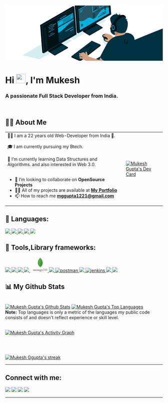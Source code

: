 <a href="#"><img width="100%" height="50%" src="https://github.com/mggupta1221/Assets/blob/master/Gif/coding%20gif.gif?raw=true"/></a> 

<h1 valign="center">Hi <img hei src="https://raw.githubusercontent.com/MartinHeinz/MartinHeinz/master/wave.gif" width="30px" height="30px">, I'm Mukesh</h1>
<h3 valign="center">A passionate Full Stack Developer from India.</h3>
<br>



## 🙋‍♂️ About Me

<table border="0px">
<tr border="none">
  <td valign="center" border="0px">
    👩‍💻 I am a 22 years old Web-Developer from India 🏡.<br><br>
    🎓 I am currently pursuing my Btech.<br><br>
    🌱 I’m currently learning Data Structures and Algorithms. and also interested in Web 3.0.<br><br>

  - 👯 I’m looking to collaborate on **OpenSource Projects**
- 👨‍💻 All of my projects are available at **[My Portfolio](https://www.github.com/mggupta1221)**
- 📫 How to reach me **mggupta1221@gmail.com**
<td border="0px">
 <a href="https://app.daily.dev/MukeshGupta"><img src="https://api.daily.dev/devcards/c9185b873e1b42218097afd0acd1a408.png?r=9li" width="400" alt="Mukesh Gupta's Dev Card"/></a>
  </td>
</tr>
</table>


<!-- 
- ⚡ Fun fact **I play games and go to the GYM very often.** -->

## 🚀 Languages:

<p valign="left"> 
    <a href="https://www.java.com" target="_blank"> <img src="https://img.icons8.com/color/48/000000/java-coffee-cup-logo.png"/> 
    <a href="https://developer.mozilla.org/en-US/docs/Web/JavaScript" target="_blank"> <img src="https://img.icons8.com/color/48/000000/javascript.png"/> </a> 
    <a href="https://www.w3.org/html/" target="_blank"> <img src="https://img.icons8.com/color/48/000000/html-5.png"/> </a> 
    <a href="https://www.w3schools.com/css/" target="_blank"> <img src="https://img.icons8.com/color/48/000000/css3.png"/> </a> 
    </a> 
    <a href="https://www.python.org" target="_blank"> <img src="https://img.icons8.com/color/48/000000/python.png"/> </a> 
    
    
</p>

## 🚀 Tools,Library frameworks:
</a>
    <a href="https://reactjs.org/" target="_blank"> <img src="https://img.icons8.com/color/48/000000/react-native.png"/> 
    <a href="https://spring.io/projects/spring-boot" target="_blank"> <img src="https://img.icons8.com/color/48/000000/spring-logo.png"/>
    <a href="https://getbootstrap.com" target="_blank"> <img src="https://img.icons8.com/color/48/000000/bootstrap.png"/> 
    <a style="padding-right:8px;" href="https://www.mysql.com/" target="_blank"> <img src="https://img.icons8.com/fluent/50/000000/mysql-logo.png"/> </a>
    <a href="https://www.mongodb.com/" target="_blank"> <img src="https://raw.githubusercontent.com/devicons/devicon/master/icons/mongodb/mongodb-original-wordmark.svg" alt="mongodb" width="48" height="48"/> </a> 
    <a href="https://firebase.google.com/" target="_blank"> <img src="https://img.icons8.com/color/48/000000/firebase.png"/> </a> 
    <a href="https://postman.com" target="_blank"> <img src="https://www.vectorlogo.zone/logos/getpostman/getpostman-icon.svg" alt="postman" width="45" height="45"/> </a>   
    <a href="https://git-scm.com/" target="_blank"> <img src="https://img.icons8.com/color/48/000000/git.png"/> </a> 
    <a href="https://www.jenkins.io" target="_blank"> <img src="https://www.vectorlogo.zone/logos/jenkins/jenkins-icon.svg" alt="jenkins" width="48" height="48"/> </a> 
    <a href="https://redux.js.org" target="_blank"> <img src="https://img.icons8.com/color/48/000000/redux.png"/> </a>
    <a style="padding-right:8px;" href="https://nodejs.org" target="_blank"> <img src="https://img.icons8.com/color/48/000000/nodejs.png"/> </a> 
   
<!-- [![React Badge](https://img.shields.io/badge/-React-61DBFB?style=for-the-badge&labelColor=black&logo=react&logoColor=61DBFB)](#)  [![Javascript Badge](https://img.shields.io/badge/-Javascript-F0DB4F?style=for-the-badge&labelColor=black&logo=javascript&logoColor=F0DB4F)](#) [![Typescript Badge](https://img.shields.io/badge/-Typescript-007acc?style=for-the-badge&labelColor=black&logo=typescript&logoColor=007acc)](#) [![Nodejs Badge](https://img.shields.io/badge/-Nodejs-3C873A?style=for-the-badge&labelColor=black&logo=node.js&logoColor=3C873A)](#) [![GraphQL Badge](https://img.shields.io/badge/-GraphQl-e535ab?style=for-the-badge&labelColor=black&logo=node.js&logoColor=e535ab)](#) -->
<br/>



## 📊 My Github Stats

  <br/>
    <a href="https://github.com/mggupta1221/github-readme-stats"><img alt="Mukesh Gupta's Github Stats" src="https://github-readme-stats.vercel.app/api?username=mggupta1221&show_icons=true&count_private=true&theme=react&hide_border=true&bg_color=0D1117" /></a>
  <a href="https://github.com/mggupta1221/github-readme-stats"><img alt="Mukesh Gupta's Top Languages" src="https://github-readme-stats.vercel.app/api/top-langs/?username=mggupta1221&langs_count=8&count_private=true&layout=compact&theme=react&hide_border=true&bg_color=0D1117" /></a>
  <br/>
  <b>Note:</b> Top languages is only a metric of the languages my public code consists of and doesn't reflect experience or skill level.


<br/>
<br/>

<a href="https://github.com/mggupta1221/github-readme-activity-graph"><img alt="Mukesh Gupta's Activity Graph" src="https://activity-graph.herokuapp.com/graph?username=mggupta1221&bg_color=0D1117&color=5BCDEC&line=5BCDEC&point=FFFFFF&hide_border=true" /></a>

<br/>
<br/>

<p valign="center">
    <a href="https://github.com/mggupta1221/github-readme-streak-stats">
        <img title="🔥 Get streak stats for your profile at git.io/streak-stats" alt="Mukesh Ggupta's streak" src="https://github-readme-streak-stats.herokuapp.com/?user=mggupta1221&theme=black-ice&hide_border=true&stroke=0000&background=060A0CD0"/>
    </a>
</p>

<hr>

## Connect with me:
<p valign="left">

<a href = "https://www.linkedin.com/in/mggupta1221"><img src="https://img.icons8.com/fluent/48/000000/linkedin.png"/></a>
<a href = "https://twitter.com/mggupta1221"><img src="https://img.icons8.com/fluent/48/000000/twitter.png"/></a>
<a href = "https://www.instagram.com/mukeshgupta02"><img src="https://img.icons8.com/fluent/48/000000/instagram-new.png"/></a>
<a href = "https://www.youtube.com/"><img src="https://img.icons8.com/color/48/000000/youtube-play.png"/></a>

<hr>

</p>

<!-- ## ❤ Views and Followers
<a href="https://github.com/Meghna-DAS/github-profile-views-counter">
    <img src="https://komarev.com/ghpvc/?username=mggupta1221">
</a>
<a href="https://github.com/mggupta1221?tab=followers"><img src="https://img.shields.io/github/followers/mggupta1221?label=Followers&style=social" alt="GitHub Badge"></a> -->
